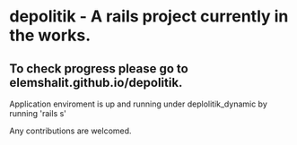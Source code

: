 # depolitik - A rails project currently in the works.

## To check progress please go to elemshalit.github.io/depolitik.

Application enviroment is up and running under deplolitik_dynamic by running 'rails s'  


Any contributions are welcomed.
  
  

